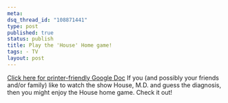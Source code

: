 ```yaml
--- 
meta: 
dsq_thread_id: "108871441" 
type: post 
published: true 
status: publish 
title: Play the 'House' Home game! 
tags: - TV 
layout: post 
--- 
```


[Click here for printer-friendly Google Doc](http://docs.google.com/Doc?id=dhsbt2xj_936dh354n) If you (and possibly your friends and/or family) like to watch the show House, M.D. and guess the diagnosis, then you might enjoy the House home game. Check it out!
